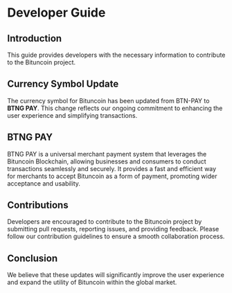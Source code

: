 # Developer Guide

## Introduction
This guide provides developers with the necessary information to contribute to the Bituncoin project.

## Currency Symbol Update
The currency symbol for Bituncoin has been updated from BTN-PAY to **BTNG PAY**. This change reflects our ongoing commitment to enhancing the user experience and simplifying transactions.

## BTNG PAY
BTNG PAY is a universal merchant payment system that leverages the Bituncoin Blockchain, allowing businesses and consumers to conduct transactions seamlessly and securely. It provides a fast and efficient way for merchants to accept Bituncoin as a form of payment, promoting wider acceptance and usability.

## Contributions
Developers are encouraged to contribute to the Bituncoin project by submitting pull requests, reporting issues, and providing feedback. Please follow our contribution guidelines to ensure a smooth collaboration process.

## Conclusion
We believe that these updates will significantly improve the user experience and expand the utility of Bituncoin within the global market.